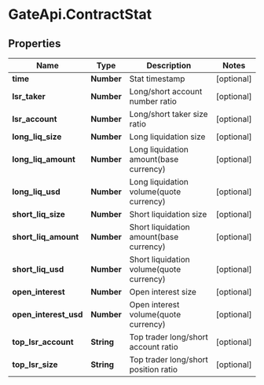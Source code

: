 # GateApi.ContractStat

## Properties

Name | Type | Description | Notes
------------ | ------------- | ------------- | -------------
**time** | **Number** | Stat timestamp | [optional] 
**lsr_taker** | **Number** | Long/short account number ratio | [optional] 
**lsr_account** | **Number** | Long/short taker size ratio | [optional] 
**long_liq_size** | **Number** | Long liquidation size | [optional] 
**long_liq_amount** | **Number** | Long liquidation amount(base currency) | [optional] 
**long_liq_usd** | **Number** | Long liquidation volume(quote currency) | [optional] 
**short_liq_size** | **Number** | Short liquidation size | [optional] 
**short_liq_amount** | **Number** | Short liquidation amount(base currency) | [optional] 
**short_liq_usd** | **Number** | Short liquidation volume(quote currency) | [optional] 
**open_interest** | **Number** | Open interest size | [optional] 
**open_interest_usd** | **Number** | Open interest volume(quote currency) | [optional] 
**top_lsr_account** | **String** | Top trader long/short account ratio | [optional] 
**top_lsr_size** | **String** | Top trader long/short position ratio | [optional] 

